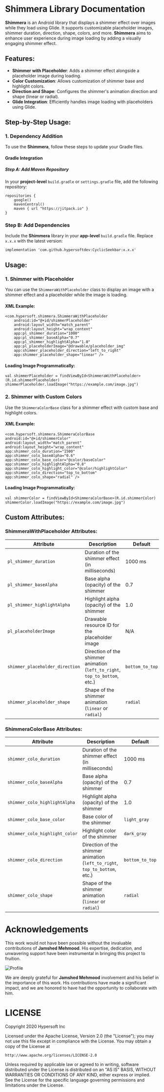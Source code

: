 # Shimmera Library Documentation

**Shimmera** is an Android library that displays a shimmer effect over images while they load using Glide. It supports customizable placeholder images, shimmer duration, direction, shape, colors, and more. **Shimmera** aims to enhance user experience during image loading by adding a visually engaging shimmer effect.

## Features:

- **Shimmer with Placeholder**: Adds a shimmer effect alongside a placeholder image during loading.
- **Color Customization**: Allows customization of shimmer base and highlight colors.
- **Direction and Shape**: Configures the shimmer's animation direction and shape (linear or radial).
- **Glide Integration**: Efficiently handles image loading with placeholders using Glide.

## Step-by-Step Usage:

### 1. Dependency Addition

To use the **Shimmera**, follow these steps to update your Gradle files.

#### Gradle Integration

##### Step A: Add Maven Repository
In your **project-level** `build.gradle` or `settings.gradle` file, add the following repository:

```
repositories {
    google()
    mavenCentral()
    maven { url "https://jitpack.io" }
}
```

### Step B: Add Dependencies

Include the **Shimmera** library in your **app-level** `build.gradle` file. Replace `x.x.x` with the latest version:

```
implementation 'com.github.hypersoftdev:CyclicSeekbar:x.x.x'
```

## Usage:

### 1. Shimmer with Placeholder

You can use the `ShimmeraWithPlaceholder` class to display an image with a shimmer effect and a placeholder while the image is loading.

#### XML Example:

```
<com.hypersoft.shimmera.ShimmeraWithPlaceholder
    android:id="@+id/shimmerPlaceholder"
    android:layout_width="match_parent"
    android:layout_height="wrap_content"
    app:pl_shimmer_duration="1000"
    app:pl_shimmer_baseAlpha="0.7"
    app:pl_shimmer_highlightAlpha="1.0"
    app:pl_placeholderImage="@drawable/placeholder_img"
    app:shimmer_placeholder_direction="left_to_right"
    app:shimmer_placeholder_shape="linear" />
```

#### Loading Image Programmatically:

```
val shimmerPlaceholder = findViewById<ShimmeraWithPlaceholder>(R.id.shimmerPlaceholder)
shimmerPlaceholder.loadImage("https://example.com/image.jpg")

```

### 2. Shimmer with Custom Colors

Use the `ShimmeraColorBase` class for a shimmer effect with custom base and highlight colors.

#### XML Example:

```
<com.hypersoft.shimmera.ShimmeraColorBase
android:id="@+id/shimmerColor"
android:layout_width="match_parent"
android:layout_height="wrap_content"
app:shimmer_colo_duration="1500"
app:shimmer_colo_baseAlpha="0.6"
app:shimmer_colo_base_color="@color/baseColor"
app:shimmer_colo_highlightAlpha="0.8"
app:shimmer_colo_highlight_color="@color/highlightColor"
app:shimmer_colo_direction="top_to_bottom"
app:shimmer_colo_shape="radial" />

```

#### Loading Image Programmatically:

```
val shimmerColor = findViewById<ShimmeraColorBase>(R.id.shimmerColor)
shimmerColor.loadImage("https://example.com/image.jpg")
```

## Custom Attributes:

### ShimmeraWithPlaceholder Attributes:

| **Attribute**                | **Description**                                               | **Default**   |
|------------------------------|---------------------------------------------------------------|---------------|
| `pl_shimmer_duration`         | Duration of the shimmer effect (in milliseconds)              | 1000 ms       |
| `pl_shimmer_baseAlpha`        | Base alpha (opacity) of the shimmer                           | 0.7           |
| `pl_shimmer_highlightAlpha`   | Highlight alpha (opacity) of the shimmer                      | 1.0           |
| `pl_placeholderImage`         | Drawable resource ID for the placeholder image                | N/A           |
| `shimmer_placeholder_direction`| Direction of the shimmer animation (`left_to_right`, `top_to_bottom`, etc.) | `bottom_to_top` |
| `shimmer_placeholder_shape`   | Shape of the shimmer animation (`linear` or `radial`)         | `radial`      |

### ShimmeraColorBase Attributes:

| **Attribute**                | **Description**                                               | **Default**   |
|------------------------------|---------------------------------------------------------------|---------------|
| `shimmer_colo_duration`       | Duration of the shimmer effect (in milliseconds)              | 1000 ms       |
| `shimmer_colo_baseAlpha`      | Base alpha (opacity) of the shimmer                           | 0.7           |
| `shimmer_colo_highlightAlpha` | Highlight alpha (opacity) of the shimmer                      | 1.0           |
| `shimmer_colo_base_color`     | Base color of the shimmer                                     | `light_gray`  |
| `shimmer_colo_highlight_color`| Highlight color of the shimmer                                | `dark_gray`   |
| `shimmer_colo_direction`      | Direction of the shimmer animation (`left_to_right`, `top_to_bottom`, etc.) | `bottom_to_top` |
| `shimmer_colo_shape`          | Shape of the shimmer animation (`linear` or `radial`)         | `radial`      |

# Acknowledgements

This work would not have been possible without the invaluable contributions of **Jamshed Mehmood**. His expertise, dedication, and unwavering support have been instrumental in bringing this project to fruition.

![Profile]()

We are deeply grateful for **Jamshed Mehmood** involvement and his belief in the importance of this work. His contributions have made a significant impact, and we are honored to have had the opportunity to collaborate with him.

# LICENSE

Copyright 2020 Hypersoft Inc

Licensed under the Apache License, Version 2.0 (the "License");
you may not use this file except in compliance with the License.
You may obtain a copy of the License at

    http://www.apache.org/licenses/LICENSE-2.0

Unless required by applicable law or agreed to in writing, software
distributed under the License is distributed on an "AS IS" BASIS,
WITHOUT WARRANTIES OR CONDITIONS OF ANY KIND, either express or implied.
See the License for the specific language governing permissions and
limitations under the License.
